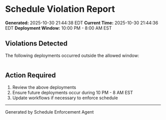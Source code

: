 # Schedule Violation Report

**Generated:** 2025-10-30 21:44:38 EDT
**Current Time:** 2025-10-30 21:44:36 EDT
**Deployment Window:** 10:00 PM - 8:00 AM EST

## Violations Detected

The following deployments occurred outside the allowed window:

```

```

## Action Required

1. Review the above deployments
2. Ensure future deployments occur during 10 PM - 8 AM EST
3. Update workflows if necessary to enforce schedule

---

Generated by Schedule Enforcement Agent
